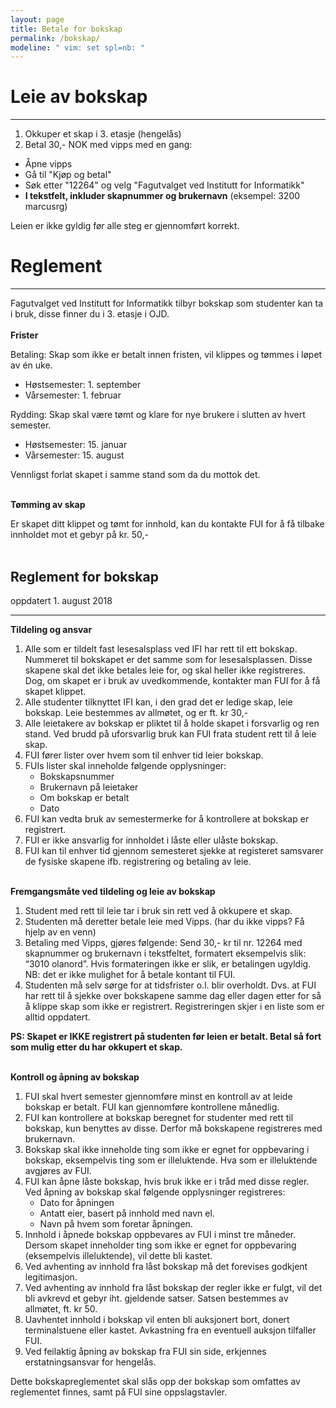 ```yaml
---
layout: page
title: Betale for bokskap
permalink: /bokskap/
modeline: " vim: set spl=nb: "
---
```


# Leie av bokskap

---

1. Okkuper et skap i 3. etasje (hengelås)
2. Betal 30,- NOK med vipps med en gang:
* Åpne vipps
* Gå til "Kjøp og betal"
* Søk etter "12264" og velg "Fagutvalget ved Institutt for Informatikk"
* **I tekstfelt, inkluder skapnummer og brukernavn** (eksempel: 3200 marcusrg)

Leien er ikke gyldig før alle steg er gjennomført korrekt.

# Reglement

---

Fagutvalget ved Institutt for Informatikk tilbyr bokskap som studenter kan ta
i bruk, disse finner du i 3. etasje i OJD. <br><br> **Frister**

Betaling: Skap som ikke er betalt innen fristen, vil klippes og tømmes i løpet
av én uke.
* Høstsemester: 1. september
* Vårsemester: 1. februar

Rydding: Skap skal være tømt og klare for nye brukere i slutten av hvert
semester.
* Høstsemester: 15. januar
* Vårsemester: 15. august

Vennligst forlat skapet i samme stand som da du mottok det. <br><br>

**Tømming av skap**

Er skapet ditt klippet og tømt for innhold, kan du kontakte FUI for å få
tilbake innholdet mot et gebyr på kr. 50,- <br><br>

## Reglement for bokskap

oppdatert 1. august 2018

---

**Tildeling og ansvar**
1. Alle som er tildelt fast lesesalsplass ved IFI har rett til ett bokskap.
   Nummeret til bokskapet er det samme som for lesesalsplassen. Disse skapene
   skal det ikke betales leie for, og skal heller ikke registreres. Dog, om
   skapet er i bruk av uvedkommende, kontakter man FUI for å få skapet klippet.
2. Alle studenter tilknyttet IFI kan, i den grad det er ledige skap, leie
   bokskap. Leie bestemmes av allmøtet, og er ft. kr 30,-
3. Alle leietakere av bokskap er pliktet til å holde skapet i forsvarlig og ren
   stand. Ved brudd på uforsvarlig bruk kan FUI frata student rett til å leie
   skap.
4. FUI fører lister over hvem som til enhver tid leier bokskap.
5. FUIs lister skal inneholde følgende opplysninger:
    * Bokskapsnummer
    * Brukernavn på leietaker
    * Om bokskap er betalt
    * Dato
6. FUI kan vedta bruk av semestermerke for å kontrollere at bokskap er
   registrert.
7. FUI er ikke ansvarlig for innholdet i låste eller ulåste bokskap.
8. FUI kan til enhver tid gjennom semesteret sjekke at registeret samsvarer de
   fysiske skapene ifb. registrering og betaling av leie. <br><br>

**Fremgangsmåte ved tildeling og leie av bokskap**
1. Student med rett til leie tar i bruk sin rett ved å okkupere et skap.
2. Studenten må deretter betale leie med Vipps. (har du ikke vipps? Få hjelp av
   en venn)
3. Betaling med Vipps, gjøres følgende: Send 30,- kr til nr. 12264 med
   skapnummer og brukernavn i tekstfeltet, formatert eksempelvis slik: “3010
   olanord”. Hvis formateringen ikke er slik, er betalingen ugyldig. NB: det er
   ikke mulighet for å betale kontant til FUI.
4. Studenten må selv sørge for at tidsfrister o.l. blir overholdt. Dvs. at FUI
   har rett til å sjekke over bokskapene samme dag eller dagen etter for så
   å klippe skap som ikke er registrert. Registreringen skjer i en liste som er
   alltid oppdatert.

**PS: Skapet er IKKE registrert på studenten før leien er betalt. Betal så fort
som mulig etter du har okkupert et skap.** <br><br>

**Kontroll og åpning av bokskap**
1. FUI skal hvert semester gjennomføre minst en kontroll av at leide bokskap er
   betalt. FUI kan gjennomføre kontrollene månedlig.
2. FUI kan kontrollere at bokskap beregnet for studenter med rett til bokskap,
   kun benyttes av disse. Derfor må bokskapene registreres med brukernavn.
3. Bokskap skal ikke inneholde ting som ikke er egnet for oppbevaring
   i bokskap, eksempelvis ting som er illeluktende. Hva som er illeluktende
   avgjøres av FUI.
4. FUI kan åpne låste bokskap, hvis bruk ikke er i tråd med disse regler. Ved
   åpning av bokskap skal følgende opplysninger registreres:
    * Dato for åpningen
    * Antatt eier, basert på innhold med navn el.
    * Navn på hvem som foretar åpningen.
5. Innhold i åpnede bokskap oppbevares av FUI i minst tre måneder. Dersom
   skapet inneholder ting som ikke er egnet for oppbevaring (eksempelvis
   illeluktende), vil dette bli kastet.
6. Ved avhenting av innhold fra låst bokskap må det forevises godkjent
   legitimasjon.
7. Ved avhenting av innhold fra låst bokskap der regler ikke er fulgt, vil det
   bli avkrevd et gebyr iht. gjeldende satser. Satsen bestemmes av allmøtet,
   ft. kr 50.
8. Uavhentet innhold i bokskap vil enten bli auksjonert bort, donert
   terminalstuene eller kastet. Avkastning fra en eventuell auksjon tilfaller
   FUI.
9. Ved feilaktig åpning av bokskap fra FUI sin side, erkjennes
   erstatningsansvar for hengelås.

Dette bokskapreglementet skal slås opp der bokskap som omfattes av reglementet
finnes, samt på FUI sine oppslagstavler.
